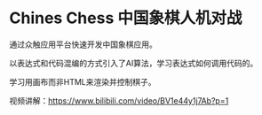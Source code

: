 # Chines Chess 中国象棋人机对战

通过众触应用平台快速开发中国象棋应用。

以表达式和代码混编的方式引入了AI算法，学习表达式如何调用代码的。

学习用画布而非HTML来渲染并控制棋子。

视频讲解：https://www.bilibili.com/video/BV1e44y1j7Ab?p=1
